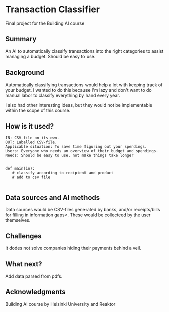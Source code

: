 # Transaction Classifier

Final project for the Building AI course

## Summary
 
An AI to automatically classify transactions into the right categories to assist managing a budget. Should be easy to use.
      
        
## Background

Automatically classifying transactions would help a lot with keeping track of your budget. I wanted to do this because I'm lazy and don't want to do manual labor to classify everything by hand every year.

I also had other interesting ideas, but they would not be implementable within the scope of this course.
        
## How is it used?

    IN: CSV-file on its own.
    OUT: Laballed CSV-file.
    Applicable situation: To save time figuring out your spendings.
    Users: Everyone who needs an overview of their budget and spendings.
    Needs: Should be easy to use, not make things take longer
              
      
        
```
      
def main(in):
   # classify according to recipient and product
   # add to csv file
   

```
      
        
## Data sources and AI methods
      
Data sources would be CSV-files generated by banks, and/or receipts/bills for filling in information gaps<.
These would be collecteed by the user themselves.
      
 
## Challenges
        
It dodes not solve companies hiding their payments behind a veil.
      
        
## What next?

Add data parsed from pdfs.
        
## Acknowledgments

Building AI course by Helsinki University and Reaktor
        
      
        

